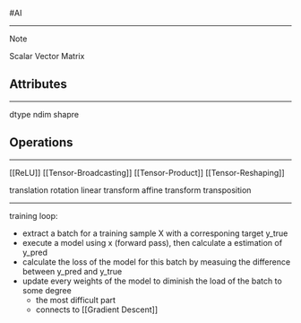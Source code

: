 #AI 

---
>[!note]
>Scalar
>Vector
>Matrix


## Attributes
---
dtype
ndim
shapre

## Operations
---
[[ReLU]]
[[Tensor-Broadcasting]]
[[Tensor-Product]]
[[Tensor-Reshaping]]

translation
rotation
linear transform
affine transform
transposition

---

training loop:
* extract a batch for a training sample X with a corresponing target y_true 
* execute a model using x (forward pass), then calculate a estimation of y_pred
* calculate the loss of the model for this batch by measuing the difference between y_pred and y_true 
* update every weights of the model to diminish the load of the batch to some degree 
	* the most difficult part
	* connects to [[Gradient Descent]]

